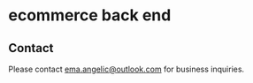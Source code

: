 # ecommerce back end

##

##

##

## Contact

Please contact ema.angelic@outlook.com for business inquiries.